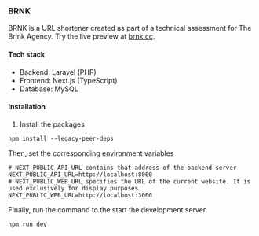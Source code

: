 ### BRNK

BRNK is a URL shortener created as part of a technical assessment for The Brink Agency. Try the live preview at [brnk.cc](https://brnk.cc).

#### Tech stack

- Backend: Laravel (PHP)
- Frontend: Next.js (TypeScript)
- Database: MySQL

#### Installation

1. Install the packages

```
npm install --legacy-peer-deps
```

Then, set the corresponding environment variables

```
# NEXT_PUBLIC_API_URL contains that address of the backend server
NEXT_PUBLIC_API_URL=http://localhost:8000
# NEXT_PUBLIC_WEB_URL specifies the URL of the current website. It is used exclusively for display purposes.
NEXT_PUBLIC_WEB_URL=http://localhost:3000
```

Finally, run the command to the start the development server

```
npm run dev
```